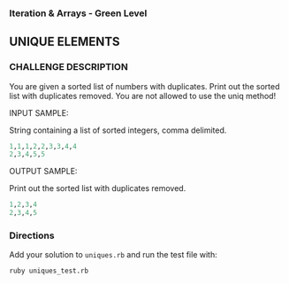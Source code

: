 ### Iteration & Arrays - Green Level

## UNIQUE ELEMENTS

### CHALLENGE DESCRIPTION

You are given a sorted list of numbers with duplicates. Print out the
sorted list with duplicates removed. You are not allowed to use the uniq
method!

INPUT SAMPLE:

String containing a list of sorted integers, comma delimited.

```ruby
1,1,1,2,2,3,3,4,4
2,3,4,5,5
```

OUTPUT SAMPLE:

Print out the sorted list with duplicates removed.

```ruby
1,2,3,4
2,3,4,5
```

### Directions

Add your solution to `uniques.rb` and run the test file with:

```bash
ruby uniques_test.rb
```
